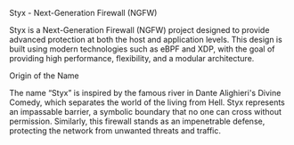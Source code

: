 Styx - Next-Generation Firewall (NGFW)

Styx is a Next-Generation Firewall (NGFW) project designed to provide advanced protection at both the host and application levels. This design is built using modern technologies such as eBPF and XDP, with the goal of providing high performance, flexibility, and a modular architecture.

Origin of the Name

The name “Styx” is inspired by the famous river in Dante Alighieri's Divine Comedy, which separates the world of the living from Hell. Styx represents an impassable barrier, a symbolic boundary that no one can cross without permission. Similarly, this firewall stands as an impenetrable defense, protecting the network from unwanted threats and traffic.
